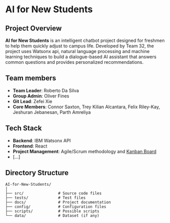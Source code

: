 # AI for New Students

## Project Overview
**AI for New Students** is an intelligent chatbot project designed for freshmen to help them quickly adjust to campus life. Developed by Team 32, the project uses Watsonx api, natural language processing and machine learning techniques to build a dialogue-based AI assistant that answers common questions and provides personalized recommendations.

## Team members
- **Team Leader**: Roberto Da Silva
- **Group Admin**: Oliver Fines
- **Git Lead**: Zefei Xie
- **Core Members**: Connor Saxton, Trey Kilian Alcantara, Felix Riley-Kay, Jeshuran Jebanesan, Parth Amreliya

## Tech Stack
- **Backend**: IBM Watsonx API
- **Frontend**: React
- **Project Management**: Agile/Scrum methodology and [Kanban Board](https://trello.com/b/udjBpvNW/ibm-ai-for-new-students)
- [...]

## Directory Structure
```plaintext
AI-for-New-Students/
│
├── src/               # Source code files
├── tests/             # Test files
├── docs/              # Project documentation
├── config/            # Configuration files
├── scripts/           # Possible scripts
└── data/              # Dataset (if any)
